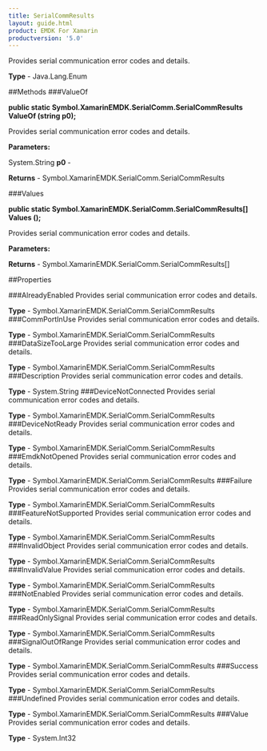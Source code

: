 ```yaml
---
title: SerialCommResults
layout: guide.html
product: EMDK For Xamarin 
productversion: '5.0' 
---
```

Provides serial communication error codes and details.

**Type** - Java.Lang.Enum

##Methods
###ValueOf

**public static Symbol.XamarinEMDK.SerialComm.SerialCommResults ValueOf (string p0);**

Provides serial communication error codes and details.

**Parameters:**

System.String **p0**  - 

**Returns** - Symbol.XamarinEMDK.SerialComm.SerialCommResults

###Values

**public static Symbol.XamarinEMDK.SerialComm.SerialCommResults[] Values ();**

Provides serial communication error codes and details.

**Parameters:**

**Returns** - Symbol.XamarinEMDK.SerialComm.SerialCommResults[]

##Properties

###AlreadyEnabled
Provides serial communication error codes and details.

**Type** - Symbol.XamarinEMDK.SerialComm.SerialCommResults
###CommPortInUse
Provides serial communication error codes and details.

**Type** - Symbol.XamarinEMDK.SerialComm.SerialCommResults
###DataSizeTooLarge
Provides serial communication error codes and details.

**Type** - Symbol.XamarinEMDK.SerialComm.SerialCommResults
###Description
Provides serial communication error codes and details.

**Type** - System.String
###DeviceNotConnected
Provides serial communication error codes and details.

**Type** - Symbol.XamarinEMDK.SerialComm.SerialCommResults
###DeviceNotReady
Provides serial communication error codes and details.

**Type** - Symbol.XamarinEMDK.SerialComm.SerialCommResults
###EmdkNotOpened
Provides serial communication error codes and details.

**Type** - Symbol.XamarinEMDK.SerialComm.SerialCommResults
###Failure
Provides serial communication error codes and details.

**Type** - Symbol.XamarinEMDK.SerialComm.SerialCommResults
###FeatureNotSupported
Provides serial communication error codes and details.

**Type** - Symbol.XamarinEMDK.SerialComm.SerialCommResults
###InvalidObject
Provides serial communication error codes and details.

**Type** - Symbol.XamarinEMDK.SerialComm.SerialCommResults
###InvalidValue
Provides serial communication error codes and details.

**Type** - Symbol.XamarinEMDK.SerialComm.SerialCommResults
###NotEnabled
Provides serial communication error codes and details.

**Type** - Symbol.XamarinEMDK.SerialComm.SerialCommResults
###ReadOnlySignal
Provides serial communication error codes and details.

**Type** - Symbol.XamarinEMDK.SerialComm.SerialCommResults
###SignalOutOfRange
Provides serial communication error codes and details.

**Type** - Symbol.XamarinEMDK.SerialComm.SerialCommResults
###Success
Provides serial communication error codes and details.

**Type** - Symbol.XamarinEMDK.SerialComm.SerialCommResults
###Undefined
Provides serial communication error codes and details.

**Type** - Symbol.XamarinEMDK.SerialComm.SerialCommResults
###Value
Provides serial communication error codes and details.

**Type** - System.Int32
